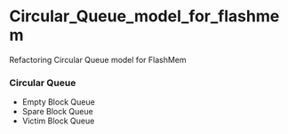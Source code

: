 # Circular_Queue_model_for_flashmem
Refactoring Circular Queue model for FlashMem

<h3>Circular Queue</h3>

- Empty Block Queue
- Spare Block Queue
- Victim Block Queue
